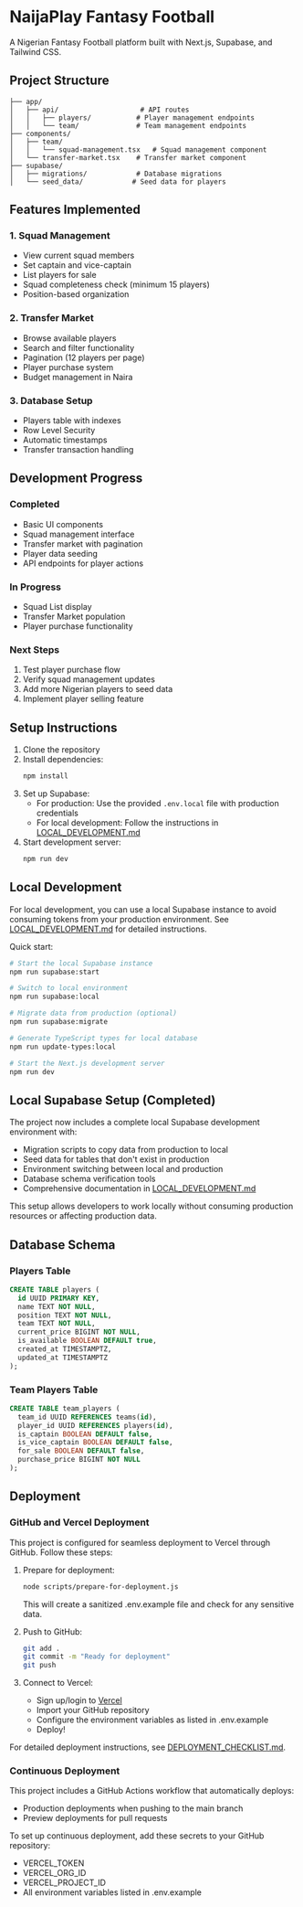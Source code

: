 # NaijaPlay Fantasy Football

A Nigerian Fantasy Football platform built with Next.js, Supabase, and Tailwind CSS.

## Project Structure

```
├── app/
│   ├── api/                    # API routes
│   │   ├── players/           # Player management endpoints
│   │   └── team/              # Team management endpoints
├── components/
│   ├── team/
│   │   └── squad-management.tsx   # Squad management component
│   └── transfer-market.tsx    # Transfer market component
├── supabase/
│   ├── migrations/            # Database migrations
│   └── seed_data/            # Seed data for players
```

## Features Implemented

### 1. Squad Management
- View current squad members
- Set captain and vice-captain
- List players for sale
- Squad completeness check (minimum 15 players)
- Position-based organization

### 2. Transfer Market
- Browse available players
- Search and filter functionality
- Pagination (12 players per page)
- Player purchase system
- Budget management in Naira

### 3. Database Setup
- Players table with indexes
- Row Level Security
- Automatic timestamps
- Transfer transaction handling

## Development Progress

### Completed
- Basic UI components
- Squad management interface
- Transfer market with pagination
- Player data seeding
- API endpoints for player actions

### In Progress
- Squad List display
- Transfer Market population
- Player purchase functionality

### Next Steps
1. Test player purchase flow
2. Verify squad management updates
3. Add more Nigerian players to seed data
4. Implement player selling feature

## Setup Instructions

1. Clone the repository
2. Install dependencies:
   ```bash
   npm install
   ```
3. Set up Supabase:
   - For production: Use the provided `.env.local` file with production credentials
   - For local development: Follow the instructions in [LOCAL_DEVELOPMENT.md](./LOCAL_DEVELOPMENT.md)
4. Start development server:
   ```bash
   npm run dev
   ```

## Local Development

For local development, you can use a local Supabase instance to avoid consuming tokens from your production environment. See [LOCAL_DEVELOPMENT.md](./LOCAL_DEVELOPMENT.md) for detailed instructions.

Quick start:
```bash
# Start the local Supabase instance
npm run supabase:start

# Switch to local environment
npm run supabase:local

# Migrate data from production (optional)
npm run supabase:migrate

# Generate TypeScript types for local database
npm run update-types:local

# Start the Next.js development server
npm run dev
```

## Local Supabase Setup (Completed)

The project now includes a complete local Supabase development environment with:

- Migration scripts to copy data from production to local
- Seed data for tables that don't exist in production
- Environment switching between local and production
- Database schema verification tools
- Comprehensive documentation in [LOCAL_DEVELOPMENT.md](./LOCAL_DEVELOPMENT.md)

This setup allows developers to work locally without consuming production resources or affecting production data.

## Database Schema

### Players Table
```sql
CREATE TABLE players (
  id UUID PRIMARY KEY,
  name TEXT NOT NULL,
  position TEXT NOT NULL,
  team TEXT NOT NULL,
  current_price BIGINT NOT NULL,
  is_available BOOLEAN DEFAULT true,
  created_at TIMESTAMPTZ,
  updated_at TIMESTAMPTZ
);
```

### Team Players Table
```sql
CREATE TABLE team_players (
  team_id UUID REFERENCES teams(id),
  player_id UUID REFERENCES players(id),
  is_captain BOOLEAN DEFAULT false,
  is_vice_captain BOOLEAN DEFAULT false,
  for_sale BOOLEAN DEFAULT false,
  purchase_price BIGINT NOT NULL
);
```

## Deployment

### GitHub and Vercel Deployment

This project is configured for seamless deployment to Vercel through GitHub. Follow these steps:

1. Prepare for deployment:
   ```bash
   node scripts/prepare-for-deployment.js
   ```
   This will create a sanitized .env.example file and check for any sensitive data.

2. Push to GitHub:
   ```bash
   git add .
   git commit -m "Ready for deployment"
   git push
   ```

3. Connect to Vercel:
   - Sign up/login to [Vercel](https://vercel.com)
   - Import your GitHub repository
   - Configure the environment variables as listed in .env.example
   - Deploy!

For detailed deployment instructions, see [DEPLOYMENT_CHECKLIST.md](./DEPLOYMENT_CHECKLIST.md).

### Continuous Deployment

This project includes a GitHub Actions workflow that automatically deploys:
- Production deployments when pushing to the main branch
- Preview deployments for pull requests

To set up continuous deployment, add these secrets to your GitHub repository:
- VERCEL_TOKEN
- VERCEL_ORG_ID
- VERCEL_PROJECT_ID
- All environment variables listed in .env.example 